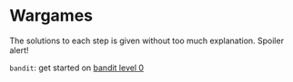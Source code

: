 # Wargames
The solutions to each step is given without too much explanation. Spoiler alert!

`bandit`: get started on [bandit level 0](bandit/tasks/bandit0.md)
